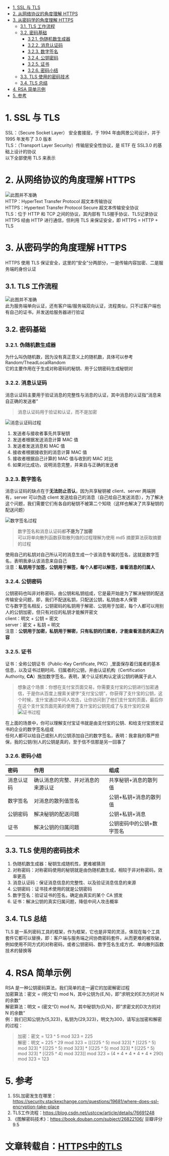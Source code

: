<!-- TOC -->

- [1. SSL 与 TLS](#1-ssl-%E4%B8%8E-tls)
- [2. 从网络协议的角度理解 HTTPS](#2-%E4%BB%8E%E7%BD%91%E7%BB%9C%E5%8D%8F%E8%AE%AE%E7%9A%84%E8%A7%92%E5%BA%A6%E7%90%86%E8%A7%A3-https)
- [3. 从密码学的角度理解 HTTPS](#3-%E4%BB%8E%E5%AF%86%E7%A0%81%E5%AD%A6%E7%9A%84%E8%A7%92%E5%BA%A6%E7%90%86%E8%A7%A3-https)
  - [3.1. TLS 工作流程](#31-tls-%E5%B7%A5%E4%BD%9C%E6%B5%81%E7%A8%8B)
  - [3.2. 密码基础](#32-%E5%AF%86%E7%A0%81%E5%9F%BA%E7%A1%80)
    - [3.2.1. 伪随机数生成器](#321-%E4%BC%AA%E9%9A%8F%E6%9C%BA%E6%95%B0%E7%94%9F%E6%88%90%E5%99%A8)
    - [3.2.2. 消息认证码](#322-%E6%B6%88%E6%81%AF%E8%AE%A4%E8%AF%81%E7%A0%81)
    - [3.2.3. 数字签名](#323-%E6%95%B0%E5%AD%97%E7%AD%BE%E5%90%8D)
    - [3.2.4. 公钥密码](#324-%E5%85%AC%E9%92%A5%E5%AF%86%E7%A0%81)
    - [3.2.5. 证书](#325-%E8%AF%81%E4%B9%A6)
    - [3.2.6. 密码小结](#326-%E5%AF%86%E7%A0%81%E5%B0%8F%E7%BB%93)
  - [3.3. TLS 使用的密码技术](#33-tls-%E4%BD%BF%E7%94%A8%E7%9A%84%E5%AF%86%E7%A0%81%E6%8A%80%E6%9C%AF)
  - [3.4. TLS 总结](#34-tls-%E6%80%BB%E7%BB%93)
- [4. RSA 简单示例](#4-rsa-%E7%AE%80%E5%8D%95%E7%A4%BA%E4%BE%8B)
- [5. 参考](#5-%E5%8F%82%E8%80%83)

<!-- TOC -->

# 1. SSL 与 TLS

SSL：（Secure Socket Layer） 安全套接层，于 1994 年由网景公司设计，并于 1995 年发布了 3.0 版本  
TLS：（Transport Layer Security）传输层安全性协议，是 IETF 在 SSL3.0 的基础上设计的协议  
以下全部使用 TLS 来表示

# 2. 从网络协议的角度理解 HTTPS

![此图并不准确][1]  
HTTP：HyperText Transfer Protocol 超文本传输协议  
HTTPS：Hypertext Transfer Protocol Secure 超文本传输安全协议  
TLS：位于 HTTP 和 TCP 之间的协议，其内部有 TLS握手协议、TLS记录协议  
HTTPS 经由 HTTP 进行通信，但利用 TLS 来保证安全，即 HTTPS = HTTP + TLS

# 3. 从密码学的角度理解 HTTPS

HTTPS 使用 TLS 保证安全，这里的“安全”分两部分，一是传输内容加密、二是服务端的身份认证

## 3.1. TLS 工作流程

![此图并不准确][2]  
此为服务端单向认证，还有客户端/服务端双向认证，流程类似，只不过客户端也有自己的证书，并发送给服务器进行验证

## 3.2. 密码基础

### 3.2.1. 伪随机数生成器

为什么叫伪随机数，因为没有真正意义上的随机数，具体可以参考 Random/TheadLocalRandom  
它的主要作用在于生成对称密码的秘钥、用于公钥密码生成秘钥对

### 3.2.2. 消息认证码

消息认证码主要用于验证消息的完整性与消息的认证，其中消息的认证指“消息来自正确的发送者”  

>消息认证码用于验证和认证，而不是加密  

![消息认证码过程][3]  

1. 发送者与接收者事先共享秘钥
2. 发送者根据发送消息计算 MAC 值
3. 发送者发送消息和 MAC 值  
4. 接收者根据接收到的消息计算 MAC 值
5. 接收者根据自己计算的 MAC 值与收到的 MAC 对比
6. 如果对比成功，说明消息完整，并来自与正确的发送者

### 3.2.3. 数字签名

消息认证码的缺点在于**无法防止否认**，因为共享秘钥被 client、server 两端拥有，server 可以伪造 client 发送给自己的消息（自己给自己发送消息），为了解决这个问题，我们需要它们有各自的秘钥不被第二个知晓（这样也解决了共享秘钥的配送问题）  

![数字签名过程][4]  

>数字签名和消息认证码都**不是为了加密**  
>可以将单向散列函数获取散列值的过程理解为使用 md5 摘要算法获取摘要的过程  

使用自己的私钥对自己所认可的消息生成一个该消息专属的签名，这就是数字签名，表明我承认该消息来自自己  
注意：**私钥用于加签，公钥用于解签，每个人都可以解签，查看消息的归属人**  

### 3.2.4. 公钥密码

公钥密码也叫非对称密码，由公钥和私钥组成，它是最开始是为了解决秘钥的配送传输安全问题，即，我们不配送私钥，只配送公钥，私钥由本人保管    
它与数字签名相反，公钥密码的私钥用于解密、公钥用于加密，每个人都可以用别人的公钥加密，但只有对应的私钥才能解开密文  
client：明文 + 公钥 = 密文  
server：密文 + 私钥 = 明文  
注意：**公钥用于加密，私钥用于解密，只有私钥的归属者，才能查看消息的真正内容**   

### 3.2.5. 证书

证书：全称公钥证书（Public-Key Certificate, PKC）,里面保存着归属者的基本信息，以及证书过期时间、归属者的公钥，并由认证机构（Certification Authority, **CA**）施加数字签名，表明，某个认证机构认定该公钥的确属于此人  

>想象这个场景：你想在支付宝页面交易，你需要支付宝的公钥进行加密通信，于是你从百度上搜索关键字“支付宝公钥”，你获得了支什宝的公钥，这个时候，支什宝通过中间人攻击，让你访问到了他们支什宝的页面，最后你在这个支什宝页面完美的使用了支什宝的公钥完成了与支什宝的交易
>![证书过程][5]   

在上面的场景中，你可以理解支付宝证书就是由支付宝的公钥、和给支付宝颁发证书的企业的数字签名组成  
任何人都可以给自己或别人的公钥添加自己的数字签名，表明：我拿我的尊严担保，我的公钥/别人的公钥是真的，至于信不信那是另一回事了

### 3.2.6. 密码小结

| 密码 | 作用 | 组成 | 
| :-- | :-- | :-- |
| 消息认证码 | 确认消息的完整、并对消息的来源认证 | 共享秘钥+消息的散列值 |
| 数字签名   | 对消息的散列值签名 | 公钥+私钥+消息的散列值 |
| 公钥密码   | 解决秘钥的配送问题 | 公钥+私钥+消息 |
| 证书      | 解决公钥的归属问题 | 公钥密码中的公钥+数字签名 |

## 3.3. TLS 使用的密码技术

1. 伪随机数生成器：秘钥生成随机性，更难被猜测
2. 对称密码：对称密码使用的秘钥就是由伪随机数生成，相较于非对称密码，效率更高
3. 消息认证码：保证消息信息的完整性、以及验证消息信息的来源
4. 公钥密码：证书技术使用的就是公钥密码
5. 数字签名：验证证书的签名，确定由真实的某个 CA 颁发 
6. 证书：解决公钥的真实归属问题，降低中间人攻击概率   

## 3.4. TLS 总结

TLS 是一系列密码工具的框架，作为框架，它也是非常的灵活，体现在每个工具套件它都可以替换，即：客户端与服务端之间协商密码套件，从而更难的被攻破，例如使用不同方式的对称密码，或者公钥密码、数字签名生成方式、单向散列函数技术的替换等

# 4. RSA 简单示例

RSA 是一种公钥密码算法，我们简单的走一遍它的加密解密过程  
加密算法：密文 = (明文^E) mod N，其中公钥为{E,N}，即”求明文的E次方的对 N 的余数“  
解密算法：明文 = (密文^D) mod N，其中秘钥为{D,N}，即”求密文的D次方的对 N 的余数“  
例：我们已知公钥为{5,323}，私钥为{29,323}，明文为300，请写出加密和解密的过程：  
>加密：密文 = 123 ^ 5 mod 323 = 225  
>解密：明文 = 225 ^ 29 mod 323 = [[(225 ^ 5) mod 323] * [(225 ^ 5) mod 323] * [(225 ^ 5) mod 323] * [(225 ^ 5) mod 323] * [(225 ^ 5) mod 323] * [(225 ^ 4) mod 323]] mod 323 = (4 * 4 * 4 * 4 * 4 * 290) mod 323 = 123

# 5. 参考

1. SSL加密发生在哪里：<https://security.stackexchange.com/questions/19681/where-does-ssl-encryption-take-place>  
2. TLS工作流程：<https://blog.csdn.net/ustccw/article/details/76691248>  
3. 《图解密码技术》：<https://book.douban.com/subject/26822106/> 豆瓣评分 9.5

[1]: https://leran2deeplearnjavawebtech.oss-cn-beijing.aliyuncs.com/somephoto/%E4%B8%83%E5%B1%82.png
[2]: https://leran2deeplearnjavawebtech.oss-cn-beijing.aliyuncs.com/somephoto/tls%E6%B5%81%E7%A8%8B.png
[3]: https://leran2deeplearnjavawebtech.oss-cn-beijing.aliyuncs.com/somephoto/%E6%B6%88%E6%81%AF%E8%AE%A4%E8%AF%81%E7%A0%81%E8%BF%87%E7%A8%8B.png
[4]: https://leran2deeplearnjavawebtech.oss-cn-beijing.aliyuncs.com/somephoto/%E6%95%B0%E5%AD%97%E7%AD%BE%E5%90%8D%E8%BF%87%E7%A8%8B.png
[5]: https://leran2deeplearnjavawebtech.oss-cn-beijing.aliyuncs.com/somephoto/dns%E4%B8%AD%E9%97%B4%E4%BA%BA%E6%94%BB%E5%87%BB.png


# 文章转载自：[HTTPS中的TLS](https://github.com/Snailclimb/JavaGuide)
